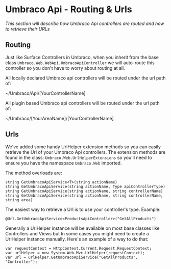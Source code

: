 # Umbraco Api - Routing & Urls

_This section will describe how Umbraco Api controllers are routed and how to retrieve their URLs_ 

## Routing

Just like Surface Controllers in Umbraco, when you inherit from the base class `Umbraco.Web.WebApi.UmbracoApiController` we will auto-route this controller so you don't have to worry about routing at all. 

All locally declared Umbraco api controllers will be routed under the url path of:

~/Umbraco/Api/[YourControllerName]

All plugin based Umbraco api controllers will be routed under the url path of:

~/Umbraco/[YourAreaName]/[YourControllerName]

## Urls

We've added some handy UrlHelper extension methods so you can easily retrieve the Url of your Umbraco Api controllers. The extension methods are found in the class: `Umbraco.Web.UrlHelperExtensions` so you'll need to ensure you have the namespace `Umbraco.Web` imported. 

The method overloads are:

	string GetUmbracoApiService<T>(string actionName)
	string GetUmbracoApiService(string actionName, Type apiControllerType)
	string GetUmbracoApiService(string actionName, string controllerName)
	string GetUmbracoApiService(string actionName, string controllerName, string area)

The easiest way to retrieve a Url is to use your controller's type. Example:

	@Url.GetUmbracoApiService<ProductsApiController>("GetAllProducts")

Generally a UrlHelper instance will be available on most base classes like Controllers and Views but In some cases you might need to create a UrlHelper instance manually. Here's an example of a way to do that:

	var requestContext = HttpContext.Current.Request.RequestContext;
    var urlHelper = new System.Web.Mvc.UrlHelper(requestContext);
    var url = urlHelper.GetUmbracoApiService("GetAllProducts", "Controller");

